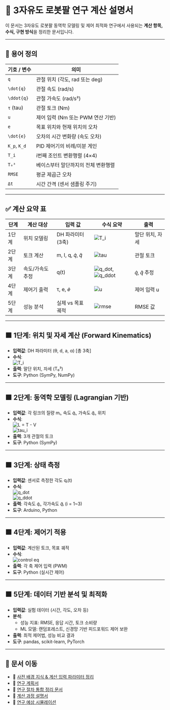 # 📐 3자유도 로봇팔 연구 계산 설명서

이 문서는 3자유도 로봇팔 동역학 모델링 및 제어 최적화 연구에서 사용되는 **계산 항목, 수식, 구현 방식**을 정리한 문서입니다.

---

## 🧾 용어 정의

| 기호 / 변수     | 의미                             |
|----------------|----------------------------------|
| `q`            | 관절 위치 (각도, rad 또는 deg)     |
| `\dot{q}`       | 관절 속도 (rad/s)                |
| `\ddot{q}`      | 관절 가속도 (rad/s²)             |
| `τ` (tau)      | 관절 토크 (Nm)                   |
| `u`            | 제어 입력 (Nm 또는 PWM 연산 기반) |
| `e`            | 목표 위치와 현재 위치의 오차      |
| `\dot{e}`       | 오차의 시간 변화량 (속도 오차)    |
| `K_p`, `K_d`   | PID 제어기의 비례/미분 게인       |
| `T_i`          | i번째 조인트 변환행렬 (4×4)       |
| `T₀³`          | 베이스부터 말단까지의 전체 변환행렬 |
| `RMSE`         | 평균 제곱근 오차                  |
| `Δt`           | 시간 간격 (센서 샘플링 주기)       |

---

## ✅ 계산 요약 표

| 단계 | 계산 대상        | 입력 값                 | 수식 요약                                                                 | 출력             |
|------|-------------------|--------------------------|---------------------------------------------------------------------------|------------------|
| 1단계 | 위치 모델링       | DH 파라미터 (3축)        | ![T_i](https://latex.codecogs.com/svg.image?T_i%20%3D%20Rot_z(\theta_i)\cdot%20Trans_z(d_i)\cdot%20Trans_x(a_i)\cdot%20Rot_x(\alpha_i)) | 말단 위치, 자세 |
| 2단계 | 토크 계산         | m, I, q, 𝑞̇, 𝑞̈        | ![tau](https://latex.codecogs.com/svg.image?\tau_i%20%3D%20\frac{d}{dt}\left(\frac{\partial%20L}{\partial%20\dot{q}_i}\right)%20-%20\frac{\partial%20L}{\partial%20q_i}) | 관절 토크       |
| 3단계 | 속도/가속도 추정 | q(t)                    | ![q_dot](https://latex.codecogs.com/svg.image?\dot{q}%20%3D%20\frac{q(t)-q(t-\Delta%20t)}{\Delta%20t}), ![q_ddot](https://latex.codecogs.com/svg.image?\ddot{q}%20%3D%20\frac{\dot{q}(t)-\dot{q}(t-\Delta%20t)}{\Delta%20t}) | 𝑞̇, 𝑞̈ 추정      |
| 4단계 | 제어기 출력       | τ, e, 𝑒̇               | ![u](https://latex.codecogs.com/svg.image?u%20%3D%20\tau%20%2B%20K_p%20e%20%2B%20K_d%20\dot{e}) | 제어 입력 u      |
| 5단계 | 성능 분석         | 실제 vs 목표 궤적       | ![rmse](https://latex.codecogs.com/svg.image?RMSE%20%3D%20\sqrt{\frac{1}{n}\sum(q_{target}-q_{actual})^2}) | RMSE 값          |

---

## 🟩 1단계: 위치 및 자세 계산 (Forward Kinematics)

- **입력값**: DH 파라미터 (θ, d, a, α) [총 3축]
- **수식**:  
  ![T_i](https://latex.codecogs.com/svg.image?T_i%20%3D%20Rot_z(\theta_i)%20%5Ccdot%20Trans_z(d_i)%20%5Ccdot%20Trans_x(a_i)%20%5Ccdot%20Rot_x(\alpha_i))
- **출력**: 말단 위치, 자세 (T₀³)
- **도구**: Python (SymPy, NumPy)

---

## 🟩 2단계: 동역학 모델링 (Lagrangian 기반)

- **입력값**: 각 링크의 질량 mᵢ, 속도 𝑞̇ᵢ, 가속도 𝑞̈ᵢ, 위치
- **수식**:  
  ![L = T - V](https://latex.codecogs.com/svg.image?L%20%3D%20T%20-%20V)  
  ![tau_i](https://latex.codecogs.com/svg.image?\tau_i%20%3D%20\frac{d}{dt}\left(\frac{\partial%20L}{\partial%20\dot{q}_i}\right)%20-%20\frac{\partial%20L}{\partial%20q_i})
- **출력**: 3개 관절의 토크
- **도구**: Python (SymPy)

---

## 🟩 3단계: 상태 측정

- **입력값**: 센서로 측정한 각도 qᵢ(t)
- **수식**:  
  ![q_dot](https://latex.codecogs.com/svg.image?\dot{q}_i%20%3D%20\frac{q_i(t)%20-%20q_i(t-\Delta%20t)}{\Delta%20t})  
  ![q_ddot](https://latex.codecogs.com/svg.image?\ddot{q}_i%20%3D%20\frac{\dot{q}_i(t)%20-%20\dot{q}_i(t-\Delta%20t)}{\Delta%20t})
- **출력**: 각속도 𝑞̇ᵢ, 각가속도 𝑞̈ᵢ (i = 1~3)
- **도구**: Arduino, Python

---

## 🟩 4단계: 제어기 적용

- **입력값**: 계산된 토크, 목표 궤적
- **수식**:  
  ![control eq](https://latex.codecogs.com/svg.image?u%20%3D%20\tau%20+%20K_p%20e%20+%20K_d%20\dot{e})
- **출력**: 각 축 제어 입력 (PWM)
- **도구**: Python (실시간 제어)

---

## 🟩 5단계: 데이터 기반 분석 및 최적화

- **입력값**: 실험 데이터 (시간, 각도, 오차 등)
- **분석**:
  - 성능 지표: RMSE, 응답 시간, 토크 소비량
  - ML 모델: 랜덤포레스트, 신경망 기반 피드포워드 제어 보완
- **출력**: 최적 제어법, 성능 비교 결과
- **도구**: pandas, scikit-learn, PyTorch

---

## 🔁 문서 이동

- 📄 [사전 배경 지식 & 계산 입력 파라미터 정리](pre-investigation.md)
- 🧪 [연구 계획서](research-docs.md)
- 📄 [연구 절차 통합 정리 문서](solution-guide.md)
- 🧪 [계산 과정 설명서](calculate.md)
- 📄 [연구 예상 시뮬레이션](simulation.md)
